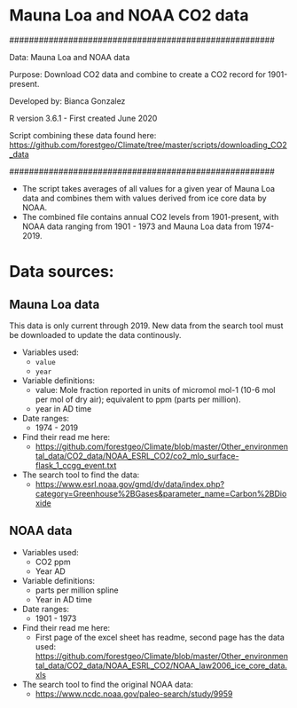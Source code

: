# Mauna Loa and NOAA CO2 data

######################################################

Data: Mauna Loa and NOAA data

Purpose: Download CO2 data and combine to create a CO2 record for 1901-present.

Developed by: Bianca Gonzalez

R version 3.6.1 - First created June 2020

Script combining these data found here: https://github.com/forestgeo/Climate/tree/master/scripts/downloading_CO2_data

######################################################


- The script takes averages of all values for a given year of Mauna Loa data and combines them with values derived from ice core data by NOAA. 
- The combined file contains annual CO2 levels from 1901-present, with NOAA data ranging from 1901 - 1973 and Mauna Loa data from 1974-2019.


# Data sources:

## Mauna Loa data
This data is only current through 2019. New data from the search tool must be downloaded to update the data continously. 
- Variables used: 
	- `value`
	- `year`
- Variable definitions: 
	- value: Mole fraction reported in units of micromol mol-1 (10-6 mol per mol of dry air); equivalent to ppm (parts per million).
	- year in AD time 
- Date ranges:
	- 1974 - 2019
- Find their read me here: 
	- https://github.com/forestgeo/Climate/blob/master/Other_environmental_data/CO2_data/NOAA_ESRL_CO2/co2_mlo_surface-flask_1_ccgg_event.txt
- The search tool to find the data:
	- https://www.esrl.noaa.gov/gmd/dv/data/index.php?category=Greenhouse%2BGases&parameter_name=Carbon%2BDioxide

## NOAA data 
- Variables used:
	- CO2 ppm
	- Year AD
- Variable definitions: 
	- parts per million spline
	- Year in AD time
- Date ranges:
	- 1901 - 1973
- Find their read me here:
	- First page of the excel sheet has readme, second page has the data used: https://github.com/forestgeo/Climate/blob/master/Other_environmental_data/CO2_data/NOAA_ESRL_CO2/NOAA_law2006_ice_core_data.xls
- The search tool to find the original NOAA data:
	- https://www.ncdc.noaa.gov/paleo-search/study/9959
